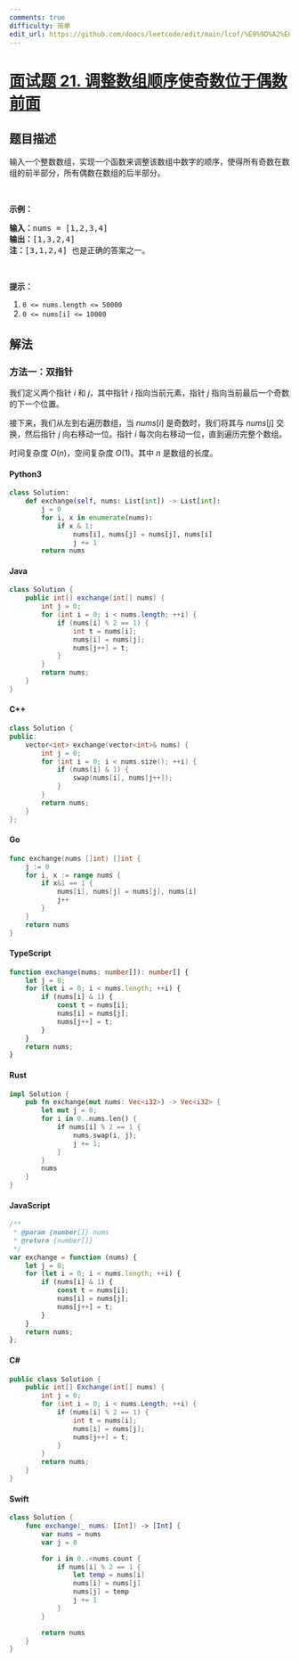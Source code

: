 ```yaml
---
comments: true
difficulty: 简单
edit_url: https://github.com/doocs/leetcode/edit/main/lcof/%E9%9D%A2%E8%AF%95%E9%A2%9821.%20%E8%B0%83%E6%95%B4%E6%95%B0%E7%BB%84%E9%A1%BA%E5%BA%8F%E4%BD%BF%E5%A5%87%E6%95%B0%E4%BD%8D%E4%BA%8E%E5%81%B6%E6%95%B0%E5%89%8D%E9%9D%A2/README.md
---
```


<!-- problem:start -->

# [面试题 21. 调整数组顺序使奇数位于偶数前面](https://leetcode.cn/problems/diao-zheng-shu-zu-shun-xu-shi-qi-shu-wei-yu-ou-shu-qian-mian-lcof/)

## 题目描述

<!-- description:start -->

<p>输入一个整数数组，实现一个函数来调整该数组中数字的顺序，使得所有奇数在数组的前半部分，所有偶数在数组的后半部分。</p>

<p>&nbsp;</p>

<p><strong>示例：</strong></p>

<pre>
<strong>输入：</strong>nums =&nbsp;[1,2,3,4]
<strong>输出：</strong>[1,3,2,4] 
<strong>注：</strong>[3,1,2,4] 也是正确的答案之一。</pre>

<p>&nbsp;</p>

<p><strong>提示：</strong></p>

<ol>
	<li><code>0 &lt;= nums.length &lt;= 50000</code></li>
	<li><code>0 &lt;= nums[i] &lt;= 10000</code></li>
</ol>

<!-- description:end -->

## 解法

<!-- solution:start -->

### 方法一：双指针

我们定义两个指针 $i$ 和 $j$，其中指针 $i$ 指向当前元素，指针 $j$ 指向当前最后一个奇数的下一个位置。

接下来，我们从左到右遍历数组，当 $nums[i]$ 是奇数时，我们将其与 $nums[j]$ 交换，然后指针 $j$ 向右移动一位。指针 $i$ 每次向右移动一位，直到遍历完整个数组。

时间复杂度 $O(n)$，空间复杂度 $O(1)$。其中 $n$ 是数组的长度。

<!-- tabs:start -->

#### Python3

```python
class Solution:
    def exchange(self, nums: List[int]) -> List[int]:
        j = 0
        for i, x in enumerate(nums):
            if x & 1:
                nums[i], nums[j] = nums[j], nums[i]
                j += 1
        return nums
```

#### Java

```java
class Solution {
    public int[] exchange(int[] nums) {
        int j = 0;
        for (int i = 0; i < nums.length; ++i) {
            if (nums[i] % 2 == 1) {
                int t = nums[i];
                nums[i] = nums[j];
                nums[j++] = t;
            }
        }
        return nums;
    }
}
```

#### C++

```cpp
class Solution {
public:
    vector<int> exchange(vector<int>& nums) {
        int j = 0;
        for (int i = 0; i < nums.size(); ++i) {
            if (nums[i] & 1) {
                swap(nums[i], nums[j++]);
            }
        }
        return nums;
    }
};
```

#### Go

```go
func exchange(nums []int) []int {
	j := 0
	for i, x := range nums {
		if x&1 == 1 {
			nums[i], nums[j] = nums[j], nums[i]
			j++
		}
	}
	return nums
}
```

#### TypeScript

```ts
function exchange(nums: number[]): number[] {
    let j = 0;
    for (let i = 0; i < nums.length; ++i) {
        if (nums[i] & 1) {
            const t = nums[i];
            nums[i] = nums[j];
            nums[j++] = t;
        }
    }
    return nums;
}
```

#### Rust

```rust
impl Solution {
    pub fn exchange(mut nums: Vec<i32>) -> Vec<i32> {
        let mut j = 0;
        for i in 0..nums.len() {
            if nums[i] % 2 == 1 {
                nums.swap(i, j);
                j += 1;
            }
        }
        nums
    }
}
```

#### JavaScript

```js
/**
 * @param {number[]} nums
 * @return {number[]}
 */
var exchange = function (nums) {
    let j = 0;
    for (let i = 0; i < nums.length; ++i) {
        if (nums[i] & 1) {
            const t = nums[i];
            nums[i] = nums[j];
            nums[j++] = t;
        }
    }
    return nums;
};
```

#### C#

```cs
public class Solution {
    public int[] Exchange(int[] nums) {
        int j = 0;
        for (int i = 0; i < nums.Length; ++i) {
            if (nums[i] % 2 == 1) {
                int t = nums[i];
                nums[i] = nums[j];
                nums[j++] = t;
            }
        }
        return nums;
    }
}
```

#### Swift

```swift
class Solution {
    func exchange(_ nums: [Int]) -> [Int] {
        var nums = nums
        var j = 0

        for i in 0..<nums.count {
            if nums[i] % 2 == 1 {
                let temp = nums[i]
                nums[i] = nums[j]
                nums[j] = temp
                j += 1
            }
        }

        return nums
    }
}
```

<!-- tabs:end -->

<!-- solution:end -->

<!-- problem:end -->
